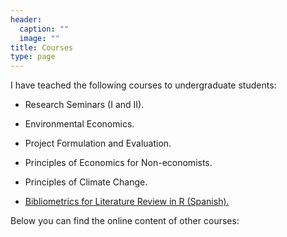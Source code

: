 ```yaml
---
header:
  caption: ""
  image: ""
title: Courses
type: page
---
```


I have teached the following courses to undergraduate students:

* Research Seminars (I and II).

* Environmental Economics.

* Project Formulation and Evaluation.

* Principles of Economics for Non-economists.

* Principles of Climate Change.

* [Bibliometrics for Literature Review in R (Spanish).](https://bibliometriar.com/)

Below you can find the online content of other courses:


